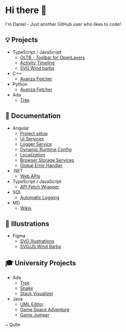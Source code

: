# Hi there 👋

I'm Daniel - Just another GitHub user who likes to code!

## 💡 Projects
- TypeScript / JavaScript
    - [OLTB - Toolbar for OpenLayers](https://github.com/qulle/oltb)
    - [Activity Timeline](https://github.com/qulle/activity-timeline)
    - [SVG Wind barbs](https://github.com/qulle/svg-wind-barbs)
- C++
    - [Avanza Fetcher](https://github.com/qulle/avanza-fetcher-cpp)
- Python
    - [Avanza Fetcher](https://github.com/qulle/avanza-fetcher-py)
- Ada
    - [Tree](https://github.com/qulle/tree)

## 🚀 Documentation
- Angular
    - [Project setup](https://github.com/qulle/angular-project-setup)
    - [Ui Services](https://github.com/qulle/angular-ui-services)
    - [Logger Service](https://github.com/qulle/angular-logger-service)
    - [Dynamic Runtime Config](https://github.com/qulle/angular-dynamic-runtime-config)
    - [Localization](https://github.com/qulle/angular-localization)
    - [Browser Storage Services](https://github.com/qulle/angular-browser-storage-services)
    - [Global Error Handler](https://github.com/qulle/angular-global-error-handler)
- .NET
    - [Web APIs](https://github.com/qulle/dotnet-5-web-api-documentation)
- TypeScript / JavaScript
    - [API Fetch Wrapper](https://github.com/qulle/api-fetch-wrapper)
- SQL
    - [Automatic Logging](https://github.com/qulle/mssql-automatic-logging)
- MD
    - [Wikis](https://github.com/qulle/wikis)

## 🎨 Illustrations
- Figma
    - [SVG Illustrations](https://github.com/qulle/svg-illustrations)
    - [SVG/JS Wind Barbs](https://github.com/qulle/svg-wind-barbs)

## 🎓 University Projects
- Ada
    - [Tree](https://github.com/qulle/tree)
    - [Snake](https://github.com/qulle/snake)
    - [Stack Visualizer](https://github.com/qulle/stack-recursion-visualizer)
- Java
    - [UML Editor](https://github.com/qulle/quml-editor)
    - [Game Space Adventure](https://github.com/qulle/space-adventure)
    - [Game Jumper](https://github.com/qulle/cactus-jumper)

~ Qulle